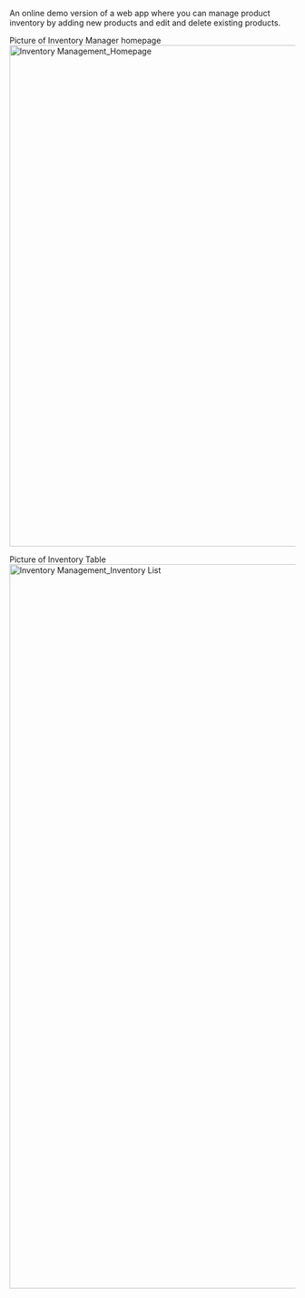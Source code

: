 An online demo version of a web app where you can manage product inventory by adding new products and edit and delete existing products.

Picture of Inventory Manager homepage
<img width="882" alt="Inventory Management_Homepage" src="https://github.com/crayon-art/Inventory_Management_System/assets/142947608/9f1c88d0-2626-4010-acd8-2794db0ed5c1">

Picture of Inventory Table
<img width="1274" alt="Inventory Management_Inventory List" src="https://github.com/crayon-art/Inventory_Management_System/assets/142947608/9dd47285-6c1b-4435-9bb0-a30546a15beb">
